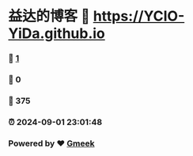 # 益达的博客 :link: https://YCIO-YiDa.github.io 
### :page_facing_up: [1](https://YCIO-YiDa.github.io/tag.html) 
### :speech_balloon: 0 
### :hibiscus: 375 
### :alarm_clock: 2024-09-01 23:01:48 
### Powered by :heart: [Gmeek](https://github.com/Meekdai/Gmeek)
